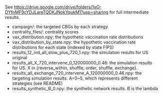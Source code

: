 See https://drive.google.com/drive/folders/1xO-DYfnMF9cYDJLareTQDKJNokYqukM1?usp=sharing for full intermediate results.

- campaign/: the targeted CBGs by each strategy
- centrality_files/: centrality scores
- vax_distribution.npy: the hypothetic vaccination rate distributions 
- vax_distribution_by_state.npy: the hypothetic vaccination rate distributions for each state (indexed by state FIPS)
- results_12_ind_all_slow_plus_720_1.npy: the simulation results for US original
- results_all_X_720_intervene_0_120000000_0.46: the simulation results for US. X in {reverse_within, shuffle, order, shuffle, exchange}.
- results_all_exchange_720_intervene_A_120000000_0.46.npy: the targeting simulation results. A=0~5, which represents different strategies (see README)
- results_synthetic_B_0.npy: the synthetic network results. B is the lambda



